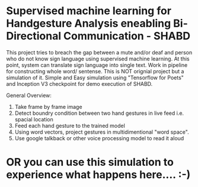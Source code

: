# Supervised machine learning for Handgesture Analysis eneabling Bi-Directional Communication - SHABD

This project tries to breach the gap between a mute and/or deaf and person who do not know sign language using supervised machine learning.
At this point, system can translate sign language into single text. Work in pipeline for constructing whole word/ sentense.
This is NOT orignial project but a simulation of it.
Simple and Easy simulation using "Tensorflow for Poets" and Inception V3 checkpoint for  demo execution of SHABD.

General Overview:
1. Take frame by frame image
2. Detect boundry condition between two hand gestures in live feed i.e. spacial location
3. Feed each hand gesture to the trained model
4. Using word vectors, project gestures in multidimentional "word space".
5. Use google talkback or other voice processing model to read it aloud






# OR you can use this simulation to experience what happens here.... :-)
